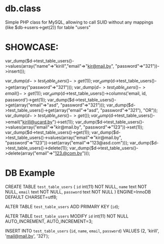 # db.class
Simple PHP class for MySQL, allowing to call SUID without any mappings (like $db->users->get(2)) for table "users"

# SHOWCASE:

var_dump($d->test_table_users()->values(array("name"=>"kirill","email"=>"kir@mail.by", "password"=>"321"))->insert());

var_dump($d->test_table_users()->get(1));
var_dump($d->test_table_users()->get(array("password"=>"321")));
 var_dump($d->test_table_users()->email()->get(1));
var_dump($d->test_table_users()->columns('email, id, password')->get(1));
var_dump($d->test_table_users()->get(array("email"=>"asd", "password"=>"321")));
var_dump($d->test_table_users()->get(array("email"=>"asd", "password"=>"321"), "OR"));
var_dump($d->test_table_users()->get());
var_dump($d->test_table_users()->email("kirill@ucard.by")->set(1));
var_dump($d->test_table_users()->values(array("email"=>"kir@mail.by", "password"=>"123"))->set(1));
var_dump($d->test_table_users()->get(1));
var_dump($d->test_table_users()->values(array("email"=>"kir@mail.by", "password"=>"123"))->set(array("email"=>"123@asd.com")));
 var_dump($d->test_table_users()->delete(1));
 var_dump($d->test_table_users()->delete(array("email"=>"123.@com.by")));

# DB Example

CREATE TABLE `test_table_users` (
  `id` int(11) NOT NULL,
  `name` text NOT NULL,
  `email` text NOT NULL,
  `password` text NOT NULL
) ENGINE=InnoDB DEFAULT CHARSET=utf8;

ALTER TABLE `test_table_users`
  ADD PRIMARY KEY (`id`);

ALTER TABLE `test_table_users`
  MODIFY `id` int(11) NOT NULL AUTO_INCREMENT, AUTO_INCREMENT=3;
  
INSERT INTO `test_table_users` (`id`, `name`, `email`, `password`) VALUES
(2, 'kirill', 'mail@mail.by', '321');
